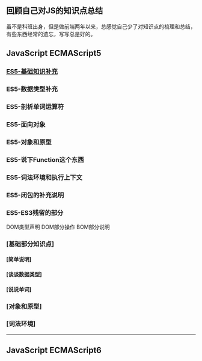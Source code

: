 ## 回顾自己对JS的知识点总结

虽不是科班出身，但是做前端两年以来，总感觉自己少了对知识点的梳理和总结，有些东西经常的遗忘，写写总是好的。

## JavaScript ECMAScript5
### [ES5-基础知识补充](es5-basic/README.md)
### ES5-数据类型补充
### ES5-剖析单词运算符
### ES5-面向对象
### ES5-对象和原型
### ES5-说下Function这个东西
### ES5-词法环境和执行上下文
### ES5-闭包的补充说明
### ES5-ES3残留的部分


DOM类型声明
DOM部分操作
BOM部分说明


### [基础部分知识点]
#### [简单说明]
#### [谈谈数据类型]
#### [说说单词]


### [对象和原型]

### [词法环境]

---

## JavaScript ECMAScript6

